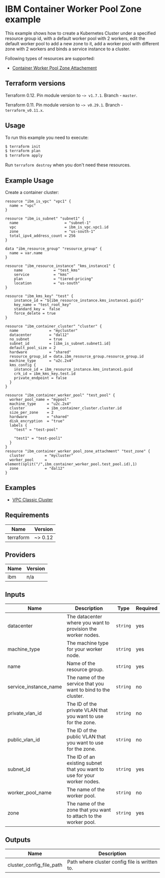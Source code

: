 # IBM Container Worker Pool Zone example

This example shows how to create a Kubernetes Cluster under a specified resource group id, with a default worker pool with 2 workers, edit the default worker pool to add a new zone to it, add a worker pool with different zone with 2 workers and binds a service instance to a cluster.

Following types of resources are supported:

* [ Container Worker Pool Zone Attachement](https://cloud.ibm.com/docs/terraform?topic=terraform-container-resources#container-pool-zone)


## Terraform versions

Terraform 0.12. Pin module version to `~> v1.7.1`. Branch - `master`.

Terraform 0.11. Pin module version to `~> v0.29.1`. Branch - `terraform_v0.11.x`.

## Usage


To run this example you need to execute:

```bash
$ terraform init
$ terraform plan
$ terraform apply
```

Run `terraform destroy` when you don't need these resources.

## Example Usage

Create a container cluster:

```hcl
resource "ibm_is_vpc" "vpc1" {
  name = "vpc"
}

resource "ibm_is_subnet" "subnet1" {
  name                     = "subnet-1"
  vpc                      = ibm_is_vpc.vpc1.id
  zone                     = "us-south-1"
  total_ipv4_address_count = 256
}

data "ibm_resource_group" "resource_group" {
  name = var.name
}

resource "ibm_resource_instance" "kms_instance1" {
    name              = "test_kms"
    service           = "kms"
    plan              = "tiered-pricing"
    location          = "us-south"
}
  
resource "ibm_kms_key" "test" {
    instance_id = "${ibm_resource_instance.kms_instance1.guid}"
    key_name = "test_root_key"
    standard_key =  false
    force_delete = true
}

resource "ibm_container_cluster" "cluster" {
  name              = "mycluster"
  datacenter        = "dal12"
  no_subnet         = true
  subnet_id         = [ibm_is_subnet.subnet1.id]
  default_pool_size = 2
  hardware          = "shared"
  resource_group_id = data.ibm_resource_group.resource_group.id
  machine_type      = "u2c.2x4"
  kms_config {
    instance_id = ibm_resource_instance.kms_instance1.guid
    crk_id = ibm_kms_key.test.id
    private_endpoint = false
  }
}

resource "ibm_container_worker_pool" "test_pool" {
  worker_pool_name = "mypool"
  machine_type     = "u2c.2x4"
  cluster          = ibm_container_cluster.cluster.id
  size_per_zone    = 2
  hardware         = "shared"
  disk_encryption  = "true"
  labels {
    "test" = "test-pool"

    "test1" = "test-pool1"
  }
}
resource "ibm_container_worker_pool_zone_attachment" "test_zone" {
  cluster         = "mycluster"
  worker_pool     = element(split("/",ibm_container_worker_pool.test_pool.id),1)
  zone            = "dal12"
}
```

## Examples

* [ VPC Classic Cluster  ](https://github.com/umarali-nagoor/terraform-provider-ibm/tree/v12_iks_openshift_example_update/examples/ibm-cluster/cluster-worker-pool-zone)


<!-- BEGINNING OF PRE-COMMIT-TERRAFORM DOCS HOOK -->
## Requirements

| Name | Version |
|------|---------|
| terraform | ~> 0.12 |

## Providers

| Name | Version |
|------|---------|
| ibm | n/a |

## Inputs

| Name | Description | Type | Required |
|------|-------------|------|---------|
| datacenter| The datacenter where you want to provision the worker nodes.  | `string` | yes |
| machine_type | The machine type for your worker node.   | `string` | yes |
| name | Name of the resource group. | `string` | yes |
| service_instance_name | The name of the service that you want to bind to the cluster.  | `string` | no |
| private_vlan_id | The ID of the private VLAN that you want to use for the zone.| `string` | no |
| public_vlan_id | The ID of the public VLAN that you want to use for the zone.  | `string` | no |
| subnet_id | The ID of an existing subnet that you want to use for your worker nodes.  | `string` | yes |
| worker_pool_name | The name of the worker pool. | `string` | no |
| zone | The name of the zone that you want to attach to the worker pool.  | `string` | yes |

## Outputs

| Name | Description |
|------|-------------|
| cluster_config_file_path | Path where cluster config file is written to. |